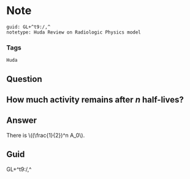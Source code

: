 # Note
```
guid: GL+^t9:/,^
notetype: Huda Review on Radiologic Physics model
```

### Tags
```
Huda
```

## Question
<h2>How much activity remains after <em>n</em> half-lives?</h2>

## Answer
<section>
<p>There is \((\frac{1}{2})^n A_0\).</p>

</section>

## Guid
GL+^t9:/,^
